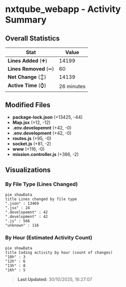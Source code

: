 # nxtqube_webapp - Activity Summary 

## Overall Statistics

| Stat                   | Value                                                             |
| ---------------------- | ----------------------------------------------------------------- |
| **Lines Added** (➕)   | 14199                                          |
| **Lines Removed** (➖) | 60                                        |
| **Net Change** (↕)    | 14139                |
| **Active Time** (⌚)   | 26 minutes |


## Modified Files
- **package-lock.json** (+13425, -44)
- **Map.jsx** (+12, -12)
- **.env.developemnt** (+42, -0)
- **.env.development** (+42, -0)
- **routes.js** (+95, -0)
- **socket.js** (+81, -2)
- **www** (+116, -0)
- **mission.controller.js** (+386, -2)

## Visualizations

### By File Type (Lines Changed)

```mermaid
pie showData
title Lines changed by file type
".json" : 13469
".jsx" : 24
".developemnt" : 42
".development" : 42
".js" : 566
"unknown" : 116
```

### By Hour (Estimated Activity Count)

```mermaid
pie showData
title Coding activity by hour (count of changes)
"10h" : 3
"12h" : 6
"13h" : 8
"16h" : 5
```


> **Last Updated:** 30/10/2025, 16:27:07